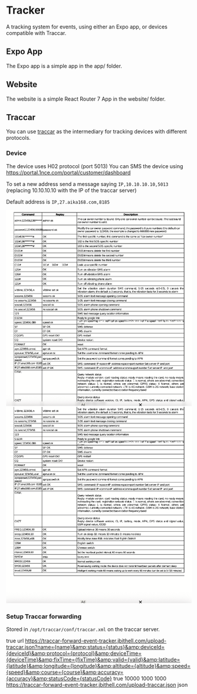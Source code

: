# Tracker

A tracking system for events, using either an Expo app, or devices compatible with Traccar.

## Expo App

The Expo app is a simple app in the app/ folder.

## Website

The website is a simple React Router 7 App in the website/ folder.

## Traccar

You can use [traccar](https://github.com/traccar/traccar) as the intermediary for tracking devices with different protocols.

### Device

The device uses H02 protocol (port 5013)
You can SMS the device using https://portal.1nce.com/portal/customer/dashboard

To set a new address send a message saying `IP,10.10.10.10,5013` (replacing 10.10.10.10 with the IP of the traccar server)

Default address is `IP,27.aika168.com,8185`

![Device Commands](/.github/device-commands-screenshot-1.png)
![Device Commands](/.github/device-commands-screenshot-2.png)

### Setup Traccar forwarding

Stored in `/opt/traccar/conf/traccar.xml` on the traccar server.

<entry key='forward.enable'>true</entry>
<entry key='forward.type'>url</entry>
<entry key='forward.url'>https://traccar-forward-event-tracker.jbithell.com/upload-traccar.json?name={name}&amp;status={status}&amp;deviceId={deviceId}&amp;protocol={protocol}&amp;deviceTime={deviceTime}&amp;fixTime={fixTime}&amp;valid={valid}&amp;latitude={latitude}&amp;longitude={longitude}&amp;altitude={altitude}&amp;speed={speed}&amp;course={course}&amp;accuracy={accuracy}&amp;statusCode={statusCode}</entry>
<entry key='forward.retry.enable'>true</entry>
<entry key='forward.retry.delay'>10000</entry>
<entry key='forward.retry.count'>1000</entry>
<entry key='forward.retry.limit'>1000</entry>
<entry key='event.forward.url'>https://traccar-forward-event-tracker.jbithell.com/upload-traccar.json</entry>
<entry key='event.forward.type'>json</entry>
